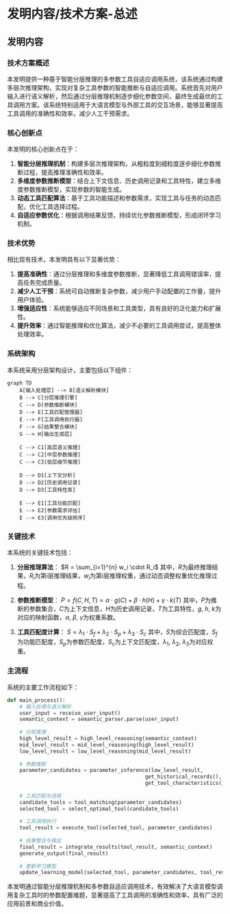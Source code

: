 # 发明内容/技术方案-总述

## 发明内容

### 技术方案概述
本发明提供一种基于智能分层推理的多参数工具自适应调用系统，该系统通过构建多层次推理架构，实现对复杂工具参数的智能推断与自适应调用。系统首先对用户输入进行语义解析，然后通过分层推理机制逐步细化参数空间，最终生成最优的工具调用方案。该系统特别适用于大语言模型与外部工具的交互场景，能够显著提高工具调用的准确性和效率，减少人工干预需求。

### 核心创新点
本发明的核心创新点在于：
1. **智能分层推理机制**：构建多层次推理架构，从粗粒度到细粒度逐步细化参数推断过程，提高推理准确性和效率。
2. **多维度参数推断模型**：结合上下文信息、历史调用记录和工具特性，建立多维度参数推断模型，实现参数的智能生成。
3. **动态工具匹配算法**：基于工具功能描述和参数需求，实现工具与任务的动态匹配，优化工具选择过程。
4. **自适应参数优化**：根据调用结果反馈，持续优化参数推断模型，形成闭环学习机制。

### 技术优势
相比现有技术，本发明具有以下显著优势：
1. **提高准确性**：通过分层推理和多维度参数推断，显著降低工具调用错误率，提高任务完成质量。
2. **减少人工干预**：系统可自动推断复杂参数，减少用户手动配置的工作量，提升用户体验。
3. **增强适应性**：系统能够适应不同场景和工具类型，具有良好的泛化能力和扩展性。
4. **提升效率**：通过智能推理和优化算法，减少不必要的工具调用尝试，提高整体处理效率。

### 系统架构
本系统采用分层架构设计，主要包括以下组件：

```mermaid
graph TD
    A[输入处理层] --> B[语义解析模块]
    B --> C[分层推理引擎]
    C --> D[参数推断模块]
    D --> E[工具匹配管理器]
    E --> F[工具调用执行器]
    F --> G[结果整合模块]
    G --> H[输出生成层]
    
    C --> C1[高层语义推理]
    C --> C2[中层参数推理]
    C --> C3[低层细节推理]
    
    D --> D1[上下文分析]
    D --> D2[历史调用记录]
    D --> D3[工具特性库]
    
    E --> E1[工具功能匹配]
    E --> E2[参数需求评估]
    E --> E3[调用优先级排序]
```

### 关键技术
本系统的关键技术包括：

1. **分层推理算法**：
   $R = \sum_{i=1}^{n} w_i \cdot R_i$
   其中，$R$为最终推理结果，$R_i$为第i层推理结果，$w_i$为第i层推理权重，通过动态调整权重优化推理过程。

2. **参数推断模型**：
   $P = f(C, H, T) = \alpha \cdot g(C) + \beta \cdot h(H) + \gamma \cdot k(T)$
   其中，$P$为推断的参数集合，$C$为上下文信息，$H$为历史调用记录，$T$为工具特性，$g$, $h$, $k$为对应的映射函数，$\alpha$, $\beta$, $\gamma$为权重系数。

3. **工具匹配度计算**：
   $S = \lambda_1 \cdot S_f + \lambda_2 \cdot S_p + \lambda_3 \cdot S_c$
   其中，$S$为综合匹配度，$S_f$为功能匹配度，$S_p$为参数匹配度，$S_c$为上下文匹配度，$\lambda_1$, $\lambda_2$, $\lambda_3$为对应权重。

### 主流程
系统的主要工作流程如下：

```python
def main_process():
    # 输入处理与语义解析
    user_input = receive_user_input()
    semantic_context = semantic_parser.parse(user_input)
    
    # 分层推理
    high_level_result = high_level_reasoning(semantic_context)
    mid_level_result = mid_level_reasoning(high_level_result)
    low_level_result = low_level_reasoning(mid_level_result)
    
    # 参数推断
    parameter_candidates = parameter_inference(low_level_result, 
                                             get_historical_records(),
                                             get_tool_characteristics())
    
    # 工具匹配与选择
    candidate_tools = tool_matching(parameter_candidates)
    selected_tool = select_optimal_tool(candidate_tools)
    
    # 工具调用执行
    tool_result = execute_tool(selected_tool, parameter_candidates)
    
    # 结果整合与输出
    final_result = integrate_results(tool_result, semantic_context)
    generate_output(final_result)
    
    # 更新学习模型
    update_learning_model(selected_tool, parameter_candidates, tool_result)
```

本发明通过智能分层推理机制和多参数自适应调用技术，有效解决了大语言模型调用复杂工具时的参数配置难题，显著提高了工具调用的准确性和效率，具有广泛的应用前景和商业价值。
